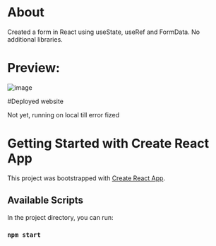 # About 

Created a form in React using useState, useRef and FormData. No additional libraries.

# Preview:

![image](https://user-images.githubusercontent.com/75015574/223223141-6aedbc2b-490f-40e7-a7d9-77ecc9d36327.png)

#Deployed website

Not yet, running on local till error fized

# Getting Started with Create React App

This project was bootstrapped with [Create React App](https://github.com/facebook/create-react-app).

## Available Scripts

In the project directory, you can run:

### `npm start`

